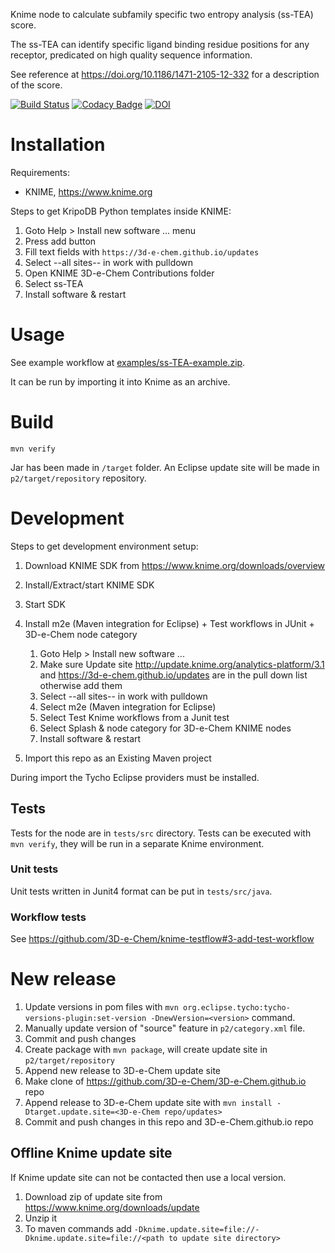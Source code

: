 Knime node to calculate subfamily specific two entropy analysis (ss-TEA) score.

The ss-TEA can identify specific ligand binding residue positions for any receptor, predicated on high quality sequence information.

See reference at https://doi.org/10.1186/1471-2105-12-332 for a description of the score.

[![Build Status](https://travis-ci.org/3D-e-Chem/knime-sstea.svg?branch=master)](https://travis-ci.org/3D-e-Chem/knime-sstea)
[![Codacy Badge](https://api.codacy.com/project/badge/Grade/ac1953c0defd4b81bd0c12c37cede85f)](https://www.codacy.com/app/3D-e-Chem/knime-sstea?utm_source=github.com&amp;utm_medium=referral&amp;utm_content=3D-e-Chem/knime-sstea&amp;utm_campaign=Badge_Grade)
[![DOI](https://zenodo.org/badge/19641/3D-e-Chem/knime-sstea.svg)](https://zenodo.org/badge/latestdoi/19641/3D-e-Chem/knime-sstea)

# Installation

Requirements:

* KNIME, https://www.knime.org

Steps to get KripoDB Python templates inside KNIME:

1. Goto Help > Install new software ... menu
2. Press add button
3. Fill text fields with `https://3d-e-chem.github.io/updates`
4. Select --all sites-- in work with pulldown
5. Open KNIME 3D-e-Chem Contributions folder
6. Select ss-TEA
7. Install software & restart

# Usage

See example workflow at [examples/ss-TEA-example.zip](examples/ss-TEA-example.zip).

It can be run by importing it into Knime as an archive.

# Build

```
mvn verify
```

Jar has been made in `/target` folder.
An Eclipse update site will be made in `p2/target/repository` repository.

# Development

Steps to get development environment setup:

1. Download KNIME SDK from https://www.knime.org/downloads/overview
2. Install/Extract/start KNIME SDK
3. Start SDK
4. Install m2e (Maven integration for Eclipse) + Test workflows in JUnit + 3D-e-Chem node category 

    1. Goto Help > Install new software ...
    2. Make sure Update site http://update.knime.org/analytics-platform/3.1 and https://3d-e-chem.github.io/updates are in the pull down list otherwise add them
    3. Select --all sites-- in work with pulldown
    4. Select m2e (Maven integration for Eclipse)
    5. Select Test Knime workflows from a Junit test
    6. Select Splash & node category for 3D-e-Chem KNIME nodes
    7. Install software & restart

5. Import this repo as an Existing Maven project

During import the Tycho Eclipse providers must be installed.

## Tests

Tests for the node are in `tests/src` directory.
Tests can be executed with `mvn verify`, they will be run in a separate Knime environment.

### Unit tests

Unit tests written in Junit4 format can be put in `tests/src/java`.

### Workflow tests

See https://github.com/3D-e-Chem/knime-testflow#3-add-test-workflow

# New release

1. Update versions in pom files with `mvn org.eclipse.tycho:tycho-versions-plugin:set-version -DnewVersion=<version>` command.
2. Manually update version of "source" feature in `p2/category.xml` file.
3. Commit and push changes
3. Create package with `mvn package`, will create update site in `p2/target/repository`
4. Append new release to 3D-e-Chem update site
  1. Make clone of https://github.com/3D-e-Chem/3D-e-Chem.github.io repo
  2. Append release to 3D-e-Chem update site with `mvn install -Dtarget.update.site=<3D-e-Chem repo/updates>`
5. Commit and push changes in this repo and 3D-e-Chem.github.io repo

## Offline Knime update site

If Knime update site can not be contacted then use a local version.

1. Download zip of update site from https://www.knime.org/downloads/update
2. Unzip it
3. To maven commands add `-Dknime.update.site=file://-Dknime.update.site=file://<path to update site directory>`
